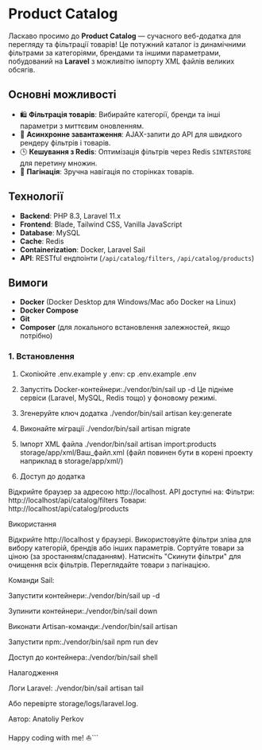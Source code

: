 # Product Catalog

Ласкаво просимо до **Product Catalog** — сучасного веб-додатка для перегляду та фільтрації товарів! Це потужний каталог із динамічними фільтрами за категоріями, брендами та іншими параметрами, побудований на **Laravel** з можливітю імпорту XML файлів великих обсягів.

## Основні можливості
- 🛍️ **Фільтрація товарів**: Вибирайте категорії, бренди та інші параметри з миттєвим оновленням.
- 🔄 **Асинхронне завантаження**: AJAX-запити до API для швидкого рендеру фільтрів і товарів.
- 🕒 **Кешування з Redis**: Оптимізація фільтрів через Redis `SINTERSTORE` для перетину множин.
- 📄 **Пагінація**: Зручна навігація по сторінках товарів.

## Технології
- **Backend**: PHP 8.3, Laravel 11.x
- **Frontend**: Blade, Tailwind CSS, Vanilla JavaScript
- **Database**: MySQL 
- **Cache**: Redis 
- **Containerization**: Docker, Laravel Sail
- **API**: RESTful ендпоінти (`/api/catalog/filters`, `/api/catalog/products`)

## Вимоги
- **Docker** (Docker Desktop для Windows/Mac або Docker на Linux)
- **Docker Compose**
- **Git**
- **Composer** (для локального встановлення залежностей, якщо потрібно)

### 1. Встановлення

1. Скопіюйте .env.example у .env:
cp .env.example .env

2. Запустіть Docker-контейнери:./vendor/bin/sail up -d
Це підніме сервіси (Laravel, MySQL, Redis тощо) у фоновому режимі.

3. Згенеруйте ключ додатка
./vendor/bin/sail artisan key:generate

4. Виконайте міграції
./vendor/bin/sail artisan migrate

5. Імпорт XML файла
./vendor/bin/sail artisan import:products storage/app/xml/Ваш_файл.xml
(файл повинен бути в корені проекту наприклад в storage/app/xml/)

6. Доступ до додатка

Відкрийте браузер за адресою http://localhost.
API доступні на:
Фільтри: http://localhost/api/catalog/filters
Товари: http://localhost/api/catalog/products

Використання

Відкрийте http://localhost у браузері.
Використовуйте фільтри зліва для вибору категорій, брендів або інших параметрів.
Сортуйте товари за ціною (за зростанням/спаданням).
Натисніть "Скинути фільтри" для очищення всіх фільтрів.
Переглядайте товари з пагінацією.

Команди Sail:

Запустити контейнери:./vendor/bin/sail up -d


Зупинити контейнери:./vendor/bin/sail down


Виконати Artisan-команди:./vendor/bin/sail artisan <command>


Запустити npm:./vendor/bin/sail npm run dev


Доступ до контейнера:./vendor/bin/sail shell

Налагодження

Логи Laravel:
./vendor/bin/sail artisan tail

Або перевірте storage/logs/laravel.log.

Автор: Anatoliy Perkov

Happy coding with me! ⛵```
